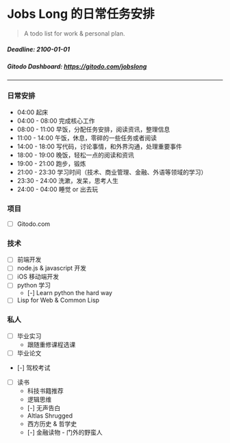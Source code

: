 # Jobs Long 的日常任务安排

> A todo list for work & personal plan.

##### Deadline: 2100-01-01
##### Gitodo Dashboard: https://gitodo.com/jobslong

***

###

### 日常安排

- 04:00 起床
- 04:00 - 08:00 完成核心工作
- 08:00 - 11:00 早饭，分配任务安排，阅读资讯，整理信息
- 11:00 - 14:00 午饭，休息，零碎的一些任务或者阅读
- 14:00 - 18:00 写代码，讨论事情，和外界沟通，处理重要事件
- 18:00 - 19:00 晚饭，轻松一点的阅读和资讯
- 19:00 - 21:00 跑步，锻炼
- 21:00 - 23:30 学习时间（技术、商业管理、金融、外语等领域的学习）
- 23:30 - 24:00 洗漱，发呆，思考人生
- 24:00 - 04:00 睡觉 or 出去玩

### 项目

* [ ] Gitodo.com

### 技术

* [ ] 前端开发
* [ ] node.js & javascript 开发
* [ ] iOS 移动端开发
* [ ] python 学习
   * [-] Learn python the hard way
* [ ] Lisp for Web & Common Lisp

### 私人

* [ ] 毕业实习
  * 跟随重修课程选课
* [ ] 毕业论文
* [-] 驾校考试
* [ ] 读书
  * 科技书籍推荐
  * 逻辑思维
  * [-] 无声告白
  * Altlas Shrugged
  * 西方历史 & 哲学史
  * [-] 金融读物 - 门外的野蛮人
